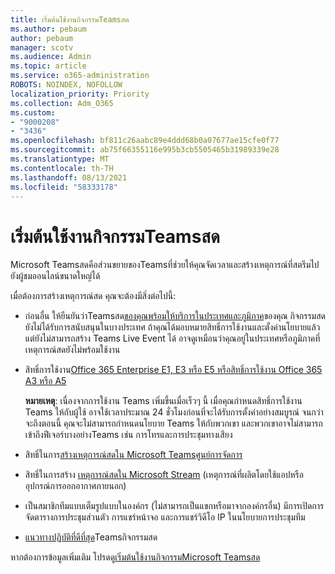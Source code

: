 ```yaml
---
title: เริ่มต้นใช้งานกิจกรรมTeamsสด
ms.author: pebaum
author: pebaum
manager: scotv
ms.audience: Admin
ms.topic: article
ms.service: o365-administration
ROBOTS: NOINDEX, NOFOLLOW
localization_priority: Priority
ms.collection: Adm_O365
ms.custom:
- "9000208"
- "3436"
ms.openlocfilehash: bf811c26aabc89e4ddd68b0a07677ae15cfe0f77
ms.sourcegitcommit: ab75f66355116e995b3cb5505465b31989339e28
ms.translationtype: MT
ms.contentlocale: th-TH
ms.lasthandoff: 08/13/2021
ms.locfileid: "58333178"
---
```

# <a name="getting-started-with-teams-live-events"></a>เริ่มต้นใช้งานกิจกรรมTeamsสด

Microsoft Teamsสดคือส่วนขยายของTeamsที่ช่วยให้คุณจัดเวลาและสร้างเหตุการณ์ที่สตรีมไปยังผู้ชมออนไลน์ขนาดใหญ่ได้

เมื่อต้องการสร้างเหตุการณ์สด คุณจะต้องมีสิ่งต่อไปนี้:

- ก่อนอื่น ให้ยืนยันว่าTeamsสด[ของคุณพร้อมให้บริการในประเทศและภูมิภาค](https://docs.microsoft.com/microsoftteams/teams-live-events/plan-for-teams-live-events#regional-availability)ของคุณ กิจกรรมสดยังไม่ได้รับการสนับสนุนในบางประเทศ  ถ้าคุณได้มอบหมายสิทธิ์การใช้งานและตั้งค่านโยบายแล้ว แต่ยังไม่สามารถสร้าง Teams Live Event ได้ อาจดูเหมือนว่าคุณอยู่ในประเทศหรือภูมิภาคที่เหตุการณ์สดยังไม่พร้อมใช้งาน

- สิทธิ์การใช้งาน[Office 365 Enterprise E1, E3 หรือ E5 หรือสิทธิ์การใช้งาน Office 365 A3 หรือ A5](https://docs.microsoft.com/microsoftteams/teams-live-events/set-up-for-teams-live-events#step-2-get-and-assign-licenses) 

    **หมายเหตุ**: เนื่องจากการใช้งาน Teams เพิ่มขึ้นเมื่อเร็วๆ นี้ เมื่อคุณกําหนดสิทธิ์การใช้งาน Teams ให้กับผู้ใช้ อาจใช้เวลาประมาณ 24 ชั่วโมงก่อนที่จะได้รับการตั้งค่าอย่างสมบูรณ์ จนกว่าจะถึงตอนนี้ คุณจะไม่สามารถกําหนดนโยบาย Teams ให้กับพวกเขา และพวกเขาอาจไม่สามารถเข้าถึงฟีเจอร์บางอย่างTeams เช่น การโทรและการประชุมทางเสียง

- สิทธิ์ในการ[สร้างเหตุการณ์สดใน Microsoft Teamsศูนย์การจัดการ](https://docs.microsoft.com/microsoftteams/teams-live-events/set-up-for-teams-live-events#create-or-edit-a-live-events-policy)

- สิทธิ์ในการสร้าง [เหตุการณ์สดใน Microsoft Stream](https://docs.microsoft.com/microsoftteams/teams-live-events/what-are-teams-live-events) (เหตุการณ์ที่ผลิตโดยใช้แอปหรืออุปกรณ์การออกอากาศภายนอก)

- เป็นสมาชิกทีมแบบเต็มรูปแบบในองค์กร (ไม่สามารถเป็นแขกหรือมาจากองค์กรอื่น)
มีการเปิดการจัดตารางการประชุมส่วนตัว การแชร์หน้าจอ และการแชร์วิดีโอ IP ในนโยบายการประชุมทีม

- [แนวทางปฏิบัติที่ดีที่สุด](https://support.office.com/article/Best-practices-for-producing-a-Teams-live-event-e500370e-4dd1-4187-8b48-af10ef02cf42)Teamsกิจกรรมสด

หากต้องการข้อมูลเพิ่มเติม โปรดดู[เริ่มต้นใช้งานกิจกรรมMicrosoft Teamsสด](https://support.office.com/article/get-started-with-microsoft-teams-live-events-d077fec2-a058-483e-9ab5-1494afda578a)